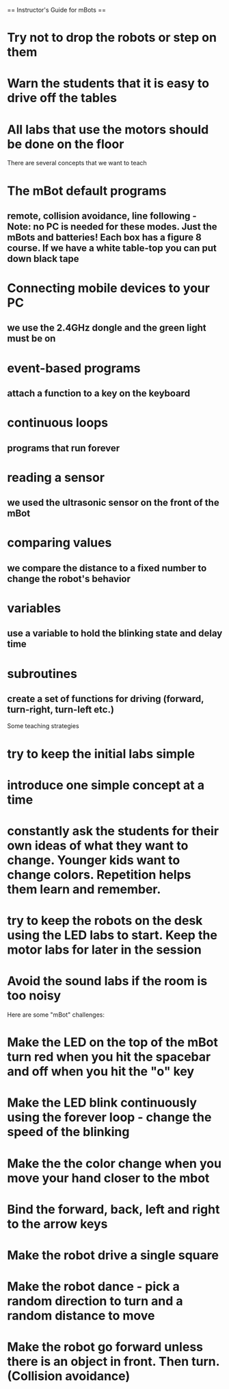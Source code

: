 == Instructor's Guide for mBots ==
# Try not to drop the robots or step on them
# Warn the students that it is easy to drive off the tables
# All labs that use the motors should be done on the floor

There are several concepts that we want to teach
# The mBot default programs
## remote, collision avoidance, line following - Note: no PC is needed for these modes.  Just the mBots and batteries!  Each box has a figure 8 course.  If we have a white table-top you can put down black tape
# Connecting mobile devices to your PC
## we use the 2.4GHz dongle and the green light must be on
# event-based programs
## attach a function to a key on the keyboard
# continuous loops
## programs that run forever
# reading a sensor
## we used the ultrasonic sensor on the front of the mBot
# comparing values
## we compare the distance to a fixed number to change the robot's behavior
# variables
## use a variable to hold the blinking state and delay time
# subroutines
## create a set of functions for driving (forward, turn-right, turn-left etc.)

Some teaching strategies
# try to keep the initial labs simple
# introduce one simple concept at a time
# constantly ask the students for their own ideas of what they want to change.  Younger kids want to change colors.  Repetition helps them learn and remember.
# try to keep the robots on the desk using the LED labs to start.  Keep the motor labs for later in the session
# Avoid the sound labs if the room is too noisy


Here are some "mBot" challenges:

# Make the LED on the top of the mBot turn red when you hit the spacebar and off when you hit the "o" key
# Make the LED blink continuously using the forever loop - change the speed of the blinking
# Make the the color change when you move your hand closer to the mbot
# Bind the forward, back, left and right to the arrow keys
# Make the robot drive a single square
# Make the robot dance - pick a random direction to turn and a random distance to move
# Make the robot go forward unless there is an object in front.  Then turn. (Collision avoidance)

